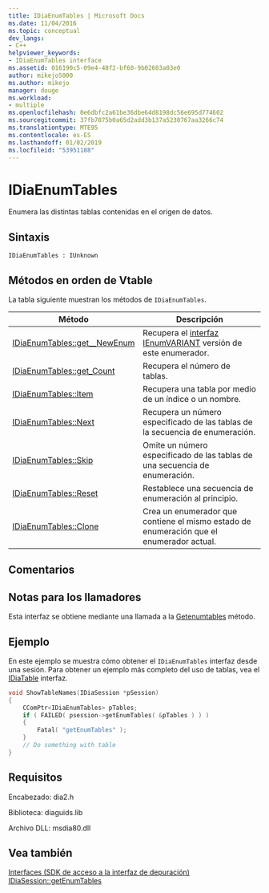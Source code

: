 ```yaml
---
title: IDiaEnumTables | Microsoft Docs
ms.date: 11/04/2016
ms.topic: conceptual
dev_langs:
- C++
helpviewer_keywords:
- IDiaEnumTables interface
ms.assetid: 016190c5-09e4-48f2-bf60-9b02603a03e0
author: mikejo5000
ms.author: mikejo
manager: douge
ms.workload:
- multiple
ms.openlocfilehash: 0e6dbfc2a61be36dbe64d8198dc56e695d774602
ms.sourcegitcommit: 37fb7075b0a65d2add3b137a5230767aa3266c74
ms.translationtype: MTE95
ms.contentlocale: es-ES
ms.lasthandoff: 01/02/2019
ms.locfileid: "53951188"
---
```

# <a name="idiaenumtables"></a>IDiaEnumTables
Enumera las distintas tablas contenidas en el origen de datos.  
  
## <a name="syntax"></a>Sintaxis  
  
```  
IDiaEnumTables : IUnknown  
```  
  
## <a name="methods-in-vtable-order"></a>Métodos en orden de Vtable  
 La tabla siguiente muestran los métodos de `IDiaEnumTables`.  
  
|Método|Descripción|  
|------------|-----------------|  
|[IDiaEnumTables::get__NewEnum](../../debugger/debug-interface-access/idiaenumtables-get-newenum.md)|Recupera el [interfaz IEnumVARIANT](/previous-versions/windows/desktop/api/oaidl/nn-oaidl-ienumvariant) versión de este enumerador.|  
|[IDiaEnumTables::get_Count](../../debugger/debug-interface-access/idiaenumtables-get-count.md)|Recupera el número de tablas.|  
|[IDiaEnumTables::Item](../../debugger/debug-interface-access/idiaenumtables-item.md)|Recupera una tabla por medio de un índice o un nombre.|  
|[IDiaEnumTables::Next](../../debugger/debug-interface-access/idiaenumtables-next.md)|Recupera un número especificado de las tablas de la secuencia de enumeración.|  
|[IDiaEnumTables::Skip](../../debugger/debug-interface-access/idiaenumtables-skip.md)|Omite un número especificado de las tablas de una secuencia de enumeración.|  
|[IDiaEnumTables::Reset](../../debugger/debug-interface-access/idiaenumtables-reset.md)|Restablece una secuencia de enumeración al principio.|  
|[IDiaEnumTables::Clone](../../debugger/debug-interface-access/idiaenumtables-clone.md)|Crea un enumerador que contiene el mismo estado de enumeración que el enumerador actual.|  
  
## <a name="remarks"></a>Comentarios  
  
## <a name="notes-for-callers"></a>Notas para los llamadores  
 Esta interfaz se obtiene mediante una llamada a la [Getenumtables](../../debugger/debug-interface-access/idiasession-getenumtables.md) método.  
  
## <a name="example"></a>Ejemplo  
 En este ejemplo se muestra cómo obtener el `IDiaEnumTables` interfaz desde una sesión. Para obtener un ejemplo más completo del uso de tablas, vea el [IDiaTable](../../debugger/debug-interface-access/idiatable.md) interfaz.  
  
```C++  
void ShowTableNames(IDiaSession *pSession)  
{  
    CComPtr<IDiaEnumTables> pTables;  
    if ( FAILED( psession->getEnumTables( &pTables ) ) )  
    {  
        Fatal( "getEnumTables" );  
    }  
    // Do something with table  
}  
```  
  
## <a name="requirements"></a>Requisitos  
 Encabezado: dia2.h  
  
 Biblioteca: diaguids.lib  
  
 Archivo DLL: msdia80.dll  
  
## <a name="see-also"></a>Vea también  
 [Interfaces (SDK de acceso a la interfaz de depuración)](../../debugger/debug-interface-access/interfaces-debug-interface-access-sdk.md)   
 [IDiaSession::getEnumTables](../../debugger/debug-interface-access/idiasession-getenumtables.md)